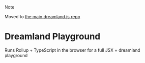 >[!NOTE]
> Moved to [the main dreamland.js repo](https://github.com/mercuryworkshop/dreamlandjs)

# Dreamland Playground

Runs Rollup + TypeScript in the browser for a full JSX + dreamland playground
